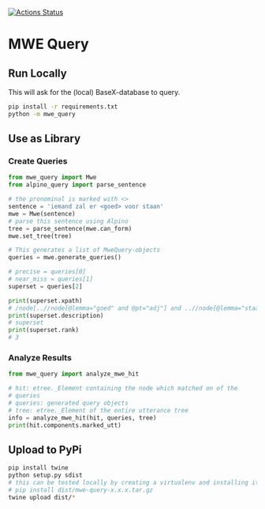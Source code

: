 [![Actions Status](https://github.com/UUDigitalHumanitiesLab/mwe-query/workflows/Tests/badge.svg)](https://github.com/UUDigitalHumanitiesLab/mwe-query/actions)

# MWE Query

## Run Locally

This will ask for the (local) BaseX-database to query.

```bash
pip install -r requirements.txt
python -m mwe_query
```

## Use as Library

### Create Queries

```python
from mwe_query import Mwe
from alpino_query import parse_sentence

# the pronominal is marked with <>
sentence = 'iemand zal er <goed> voor staan'
mwe = Mwe(sentence)
# parse this sentence using Alpino
tree = parse_sentence(mwe.can_form)
mwe.set_tree(tree)

# This generates a list of MweQuery-objects
queries = mwe.generate_queries()

# precise = queries[0]
# near_miss = queries[1]
superset = queries[2]

print(superset.xpath)
# /node[..//node[@lemma="goed" and @pt="adj"] and ..//node[@lemma="staan" and @pt="ww"]]
print(superset.description)
# superset
print(superset.rank)
# 3
```

### Analyze Results

```python
from mwe_query import analyze_mwe_hit

# hit: etree._Element containing the node which matched on of the
# queries
# queries: generated query objects
# tree: etree._Element of the entire utterance tree
info = analyze_mwe_hit(hit, queries, tree)
print(hit.components.marked_utt)
```

## Upload to PyPi

```bash
pip install twine
python setup.py sdist
# this can be tested locally by creating a virtualenv and installing it:
# pip install dist/mwe-query-x.x.x.tar.gz
twine upload dist/*
```
